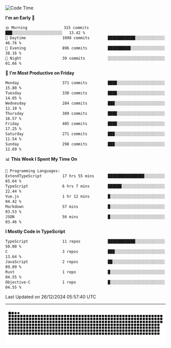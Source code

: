 <!--
<picture>
  <source
    srcset="https://github-readme-stats.vercel.app/api?username=kevinxft&show_icons=true&theme=dark"
    media="(prefers-color-scheme: dark)"
  />
  <source
    srcset="https://github-readme-stats.vercel.app/api?username=kevinxft&show_icons=true"
    media="(prefers-color-scheme: light), (prefers-color-scheme: no-preference)"
  />
  <img src="https://github-readme-stats.vercel.app/api?username=kevinxft&show_icons=true" />
</picture>
-->

<!--START_SECTION:waka-->
![Code Time](http://img.shields.io/badge/Code%20Time-2%2C934%20hrs%2039%20mins-blue)

**I'm an Early 🐤** 

```text
🌞 Morning                315 commits         ███░░░░░░░░░░░░░░░░░░░░░░   13.42 % 
🌆 Daytime                1098 commits        ████████████░░░░░░░░░░░░░   46.76 % 
🌃 Evening                896 commits         ██████████░░░░░░░░░░░░░░░   38.16 % 
🌙 Night                  39 commits          ░░░░░░░░░░░░░░░░░░░░░░░░░   01.66 % 
```
📅 **I'm Most Productive on Friday** 

```text
Monday                   371 commits         ████░░░░░░░░░░░░░░░░░░░░░   15.80 % 
Tuesday                  330 commits         ████░░░░░░░░░░░░░░░░░░░░░   14.05 % 
Wednesday                284 commits         ███░░░░░░░░░░░░░░░░░░░░░░   12.10 % 
Thursday                 389 commits         ████░░░░░░░░░░░░░░░░░░░░░   16.57 % 
Friday                   405 commits         ████░░░░░░░░░░░░░░░░░░░░░   17.25 % 
Saturday                 271 commits         ███░░░░░░░░░░░░░░░░░░░░░░   11.54 % 
Sunday                   298 commits         ███░░░░░░░░░░░░░░░░░░░░░░   12.69 % 
```


📊 **This Week I Spent My Time On** 

```text
💬 Programming Languages: 
ExtendTypeScript         17 hrs 55 mins      ████████████████░░░░░░░░░   65.64 % 
TypeScript               6 hrs 7 mins        ██████░░░░░░░░░░░░░░░░░░░   22.44 % 
Vue.js                   1 hr 12 mins        █░░░░░░░░░░░░░░░░░░░░░░░░   04.42 % 
Markdown                 57 mins             █░░░░░░░░░░░░░░░░░░░░░░░░   03.53 % 
JSON                     56 mins             █░░░░░░░░░░░░░░░░░░░░░░░░   03.46 % 
```

**I Mostly Code in TypeScript** 

```text
TypeScript               11 repos            ████████████░░░░░░░░░░░░░   50.00 % 
C                        3 repos             ███░░░░░░░░░░░░░░░░░░░░░░   13.64 % 
JavaScript               2 repos             ██░░░░░░░░░░░░░░░░░░░░░░░   09.09 % 
Rust                     1 repo              █░░░░░░░░░░░░░░░░░░░░░░░░   04.55 % 
Objective-C              1 repo              █░░░░░░░░░░░░░░░░░░░░░░░░   04.55 % 
```




 Last Updated on 26/12/2024 05:57:40 UTC
<!--END_SECTION:waka-->

---

<picture>
  <source media="(prefers-color-scheme: dark)" srcset="https://raw.githubusercontent.com/kevinxft/kevinxft/output/github-contribution-grid-snake-dark.svg">
  <source media="(prefers-color-scheme: light)" srcset="https://raw.githubusercontent.com/kevinxft/kevinxft/output/github-contribution-grid-snake.svg">
  <img alt="github contribution grid snake animation" src="https://raw.githubusercontent.com/kevinxft/kevinxft/output/github-contribution-grid-snake.svg">
</picture>